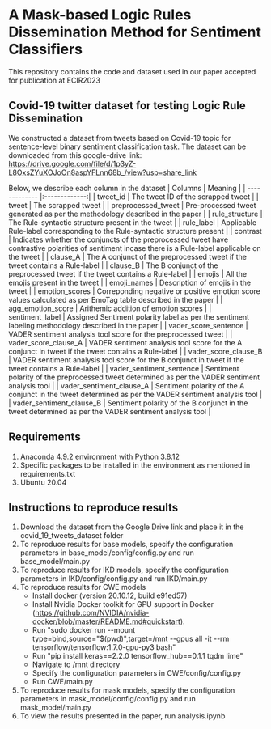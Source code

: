 # A Mask-based Logic Rules Dissemination Method for Sentiment Classifiers
This repository contains the code and dataset used in our paper accepted for publication at ECIR2023

## Covid-19 twitter dataset for testing Logic Rule Dissemination
We constructed a dataset from tweets based on Covid-19 topic for sentence-level binary sentiment classification task. The dataset can be downloaded from this google-drive link: https://drive.google.com/file/d/1p3yZ-L8OxsZYuXOJoOn8aspYFLnn68b_/view?usp=share_link

Below, we describe each column in the dataset
| Columns        | Meaning      |
| ------------- |:-------------:|
| tweet_id      | The tweet ID of the scrapped tweet |
| tweet      | The scrapped tweet |
| preprocessed_tweet | Pre-processed tweet generated as per the methodology described in the paper |
| rule_structure | The Rule-syntactic structure present in the tweet |
| rule_label | Applicable Rule-label corresponding to the Rule-syntactic structure present |
| contrast | Indicates whether the conjuncts of the preprocessed tweet have contrastive polarities of sentiment incase there is a Rule-label applicable on the tweet |
| clause_A | The A conjunct of the preprocessed tweet if the tweet contains a Rule-label |
| clause_B | The B conjunct of the preprocessed tweet if the tweet contains a Rule-label |
| emojis | All the emojis present in the tweet |
| emoji_names | Description of emojis in the tweet |
| emotion_scores | Correponding negative or positive emotion score values calculated as per EmoTag table described in the paper |
| agg_emotion_score | Arithemic addition of emotion scores |
| sentiment_label | Assigned Sentiment polarity label as per the sentiment labeling methodology described in the paper |
| vader_score_sentence | VADER sentiment analysis tool score for the preprocessed tweet |
| vader_score_clause_A | VADER sentiment analysis tool score for the A conjunct in tweet if the tweet contains a Rule-label |
| vader_score_clause_B | VADER sentiment analysis tool score for the B conjunct in tweet if the tweet contains a Rule-label |
| vader_sentiment_sentence | Sentiment polarity of the preprocessed tweet determined as per the VADER sentiment analysis tool |
| vader_sentiment_clause_A | Sentiment polarity of the A conjunct in the tweet determined as per the VADER sentiment analysis tool |
| vader_sentiment_clause_B | Sentiment polarity of the B conjunct in the tweet determined as per the VADER sentiment analysis tool |


## Requirements
1) Anaconda 4.9.2 environment with Python 3.8.12
2) Specific packages to be installed in the environment as mentioned in requirements.txt
3) Ubuntu 20.04

## Instructions to reproduce results
1) Download the dataset from the Google Drive link and place it in the covid_19_tweets_dataset folder
2) To reproduce results for base models, specify the configuration parameters in base_model/config/config.py and run base_model/main.py
3) To reproduce results for IKD models, specify the configuration parameters in IKD/config/config.py and run IKD/main.py
4) To reproduce results for CWE models 
   - Install docker (version 20.10.12, build e91ed57)
   - Install Nvidia Docker toolkit for GPU support in Docker (https://github.com/NVIDIA/nvidia-docker/blob/master/README.md#quickstart).
   - Run "sudo docker run --mount type=bind,source="$(pwd)",target=/mnt --gpus all -it --rm tensorflow/tensorflow:1.7.0-gpu-py3 bash"
   - Run "pip install keras==2.2.0 tensorflow_hub==0.1.1 tqdm lime"
   - Navigate to /mnt directory
   - Specify the configuration parameters in CWE/config/config.py
   - Run CWE/main.py
6) To reproduce results for mask models, specify the configuration parameters in mask_model/config/config.py and run mask_model/main.py
7) To view the results presented in the paper, run analysis.ipynb
